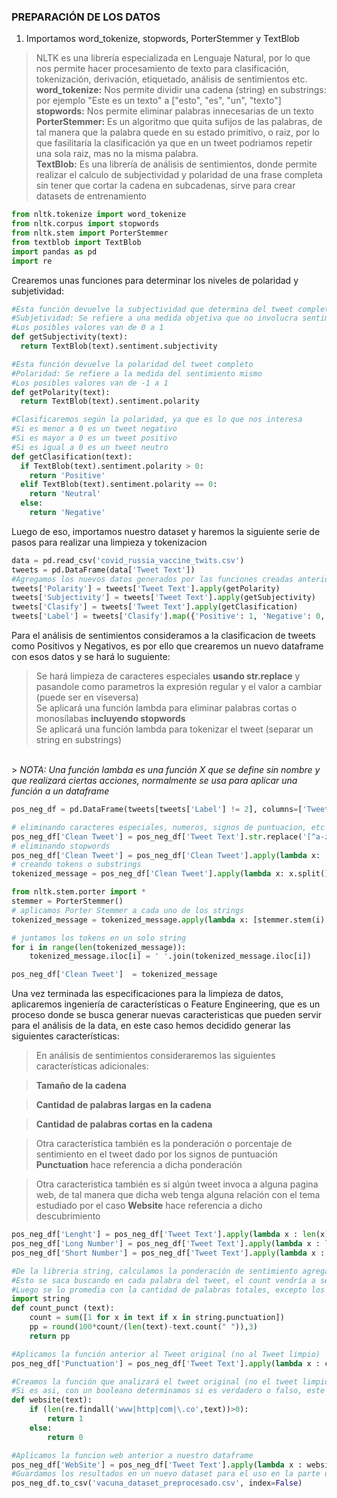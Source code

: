 ### PREPARACIÓN DE LOS DATOS

1. Importamos word_tokenize, stopwords, PorterStemmer y TextBlob

> NLTK es una librería especializada en Lenguaje Natural, por lo que nos permite hacer procesamiento de texto para clasificación, tokenización, derivación, etiquetado, análisis de sentimientos etc.
> <br> **word_tokenize:** Nos permite dividir una cadena (string) en substrings: por ejemplo "Este es un texto" a ["esto", "es", "un", "texto"]
> <br> **stopwords:** Nos permite eliminar palabras innecesarias de un texto
> <br> **PorterStemmer:** Es un algoritmo que quita sufijos de las palabras, de tal manera que la palabra quede en su estado primitivo, o raiz, por lo que fasilitaría la clasificación ya que en un tweet podriamos repetir una sola raiz, mas no la misma palabra.
> <br> **TextBlob:** Es una librería de análisis de sentimientos, donde permite realizar el calculo de subjectividad y polaridad de una frase completa sin tener que cortar la cadena en subcadenas, sirve para crear datasets de entrenamiento

```python
from nltk.tokenize import word_tokenize
from nltk.corpus import stopwords
from nltk.stem import PorterStemmer
from textblob import TextBlob
import pandas as pd
import re
```

Crearemos unas funciones para determinar los niveles de polaridad y subjetividad:

```python
#Esta función devuelve la subjectividad que determina del tweet completo
#Subjetividad: Se refiere a una medida objetiva que no involucra sentimiento
#Los posibles valores van de 0 a 1
def getSubjectivity(text):
  return TextBlob(text).sentiment.subjectivity

#Esta función devuelve la polaridad del tweet completo
#Polaridad: Se refiere a la medida del sentimiento mismo
#Los posibles valores van de -1 a 1
def getPolarity(text):
  return TextBlob(text).sentiment.polarity

#Clasificaremos según la polaridad, ya que es lo que nos interesa
#Si es menor a 0 es un tweet negativo
#Si es mayor a 0 es un tweet positivo
#Si es igual a 0 es un tweet neutro
def getClasification(text):
  if TextBlob(text).sentiment.polarity > 0:
    return 'Positive'
  elif TextBlob(text).sentiment.polarity == 0:
    return 'Neutral'
  else:
    return 'Negative'
```

Luego de eso, importamos nuestro dataset y haremos la siguiente serie de pasos para realizar una limpieza y tokenizacion

```python
data = pd.read_csv('covid_russia_vaccine_twits.csv')
tweets = pd.DataFrame(data['Tweet Text'])
#Agregamos los nuevos datos generados por las funciones creadas anteriormente
tweets['Polarity'] = tweets['Tweet Text'].apply(getPolarity)
tweets['Subjectivity'] = tweets['Tweet Text'].apply(getSubjectivity)
tweets['Clasify'] = tweets['Tweet Text'].apply(getClasification)
tweets['Label'] = tweets['Clasify'].map({'Positive': 1, 'Negative': 0, 'Neutral': 2})
```
Para el análisis de sentimientos consideramos a la clasificacion de tweets como Positivos y Negativos, es por ello que crearemos un nuevo dataframe con esos datos y se hará lo suguiente:

> Se hará limpieza de caracteres especiales <b>usando str.replace</b> y pasandole como parametros la expresión regular y el valor a cambiar (puede ser en viseversa)<br>
> Se aplicará una función lambda para eliminar palabras cortas o monosílabas <b>incluyendo stopwords</b> <br>
> Se aplicará una función lambda para tokenizar el tweet (separar un string en substrings)
<br>
> <i>NOTA: Una función lambda es una función X que se define sin nombre y que realizará ciertas acciones, normalmente se usa para aplicar una función a un dataframe</i>

```python
pos_neg_df = pd.DataFrame(tweets[tweets['Label'] != 2], columns=['Tweet Text', 'Label'])

# eliminando caracteres especiales, numeros, signos de puntuacion, etc
pos_neg_df['Clean Tweet'] = pos_neg_df['Tweet Text'].str.replace('[^a-zA-Z]+',' ')
# eliminando stopwords
pos_neg_df['Clean Tweet'] = pos_neg_df['Clean Tweet'].apply(lambda x: ' '.join([w.lower() for w in x.split() if len(w) > 2]))
# creando tokens o substrings
tokenized_message = pos_neg_df['Clean Tweet'].apply(lambda x: x.split())

from nltk.stem.porter import *
stemmer = PorterStemmer()
# aplicamos Porter Stemmer a cada uno de los strings
tokenized_message = tokenized_message.apply(lambda x: [stemmer.stem(i) for i in x])

# juntamos los tokens en un solo string
for i in range(len(tokenized_message)):
    tokenized_message.iloc[i] = ' '.join(tokenized_message.iloc[i])

pos_neg_df['Clean Tweet']  = tokenized_message
```

Una vez terminada las especificaciones para la limpieza de datos, aplicaremos ingeniería de características o Feature Engineering, que es un proceso donde se busca generar nuevas caracteristicas que pueden servir para el análisis de la data, en este caso hemos decidido generar las siguientes características:

> En análisis de sentimientos consideraremos las siguientes características adicionales:

> <b>Tamaño de la cadena</b>

> <b>Cantidad de palabras largas en la cadena</b>

> <b>Cantidad de palabras cortas en la cadena</b>

> Otra caracteristica también es la ponderación o porcentaje de sentimiento en el tweet dado por los signos de puntuación <b>Punctuation</b> hace referencia a dicha ponderación

> Otra caracteristica también es si algún tweet invoca a alguna pagina web, de tal manera que dicha web tenga alguna relación con el tema estudiado por el caso <b>Website</b> hace referencia a dicho descubrimiento

```python
pos_neg_df['Lenght'] = pos_neg_df['Tweet Text'].apply(lambda x : len(x) - x.count(" "))
pos_neg_df['Long Number'] = pos_neg_df['Tweet Text'].apply(lambda x : len(re.findall('\d{7,}',x)))
pos_neg_df['Short Number'] = pos_neg_df['Tweet Text'].apply(lambda x : len(re.findall('\d{4,6}',x)))

#De la libreria string, calculamos la ponderación de sentimiento agregado
#Esto se saca buscando en cada palabra del tweet, el count vendría a ser las veces de un simbolo encontrado en el texto
#Luego se lo promedia con la cantidad de palabras totales, excepto los whitespaces.
import string
def count_punct (text):
    count = sum([1 for x in text if x in string.punctuation])
    pp = round(100*count/(len(text)-text.count(" ")),3)
    return pp

#Aplicamos la función anterior al Tweet original (no al Tweet limpio)
pos_neg_df['Punctuation'] = pos_neg_df['Tweet Text'].apply(lambda x : count_punct(x))

#Creamos la función que analizará el tweet original (no el tweet limpio) y buscará algun indicio de que el mensaje incluye algun link
#Si es asi, con un booleano determinamos si es verdadero o falso, este dato lo usaremos para la parte de visualización y modelos
def website(text):
    if (len(re.findall('www|http|com|\.co',text))>0):
        return 1
    else:
        return 0

#Aplicamos la funcion web anterior a nuestro dataframe
pos_neg_df['WebSite'] = pos_neg_df['Tweet Text'].apply(lambda x : website(x))
#Guardamos los resultados en un nuevo dataset para el uso en la parte de visualizacion y modelos
pos_neg_df.to_csv('vacuna_dataset_preprocesado.csv', index=False)
```